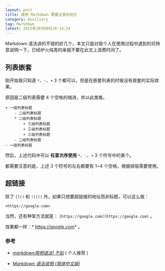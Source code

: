 ```yaml
---
layout: post
title: 使用 Markdown 需要注意的地方
category: Auxiliary
tag: Markdown
latest: 2015年10月09日20:14:24
---
```


Markdown 语法讲的不错的好几个，本文只是对我个人在使用过程中遇到的坑特意说明一下，已经炉火纯青的亲就不要在此文上浪费时间了。

列表嵌套
-

刚开始我只知道 `*`、`-`、`+` 3 个都可以，但是在嵌套列表的时候没有嵌套的实际效果。

原因是二级列表需要 4 个空格的缩进，并以此类推。

```
+ 一级列表标题
    - 二级列表标题
    * 二级列表标题
        + 三级列表标题
        + 三级列表标题
        + 三级列表标题
    - 二级列表标题
- 一级列表标题
```

然后，上述代码中可以 **任意次序使用**  `*`、`-`、`+` 3 个符号中的某个。

都需要注意的是，上述 3 个符号的左右都要有 1~4 个空格，根据排版需要使用。

超链接
-

除了 `[]()` 和 `![]()` 外，如果只想要超链接的地址而非标题，可以这么做：

```
<https://google.com>
```

当然，还有种笨方法就是： `[https://google.com](https://google.com)` 。

效果都一样：* <https://google.com>* 。

### 参考

+ *[markdown简明语法| 不如](http://ibruce.info/2013/11/26/markdown/)* ( 个人推荐 )

+ *[Markdown 语法说明 (简体中文版) ](http://wowubuntu.com/markdown/)*
